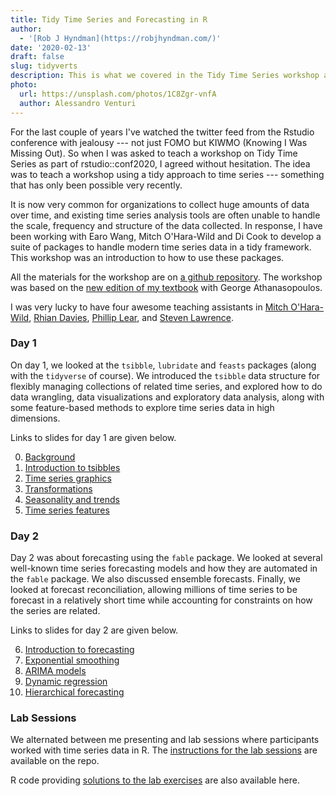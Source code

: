 ```yaml
---
title: Tidy Time Series and Forecasting in R
author:
  - '[Rob J Hyndman](https://robjhyndman.com/)'
date: '2020-02-13'
draft: false
slug: tidyverts
description: This is what we covered in the Tidy Time Series workshop at rstudio::conf2020
photo:
  url: https://unsplash.com/photos/1C8Zgr-vnfA
  author: Alessandro Venturi
---
```




For the last couple of years I've watched the twitter feed from the Rstudio conference with jealousy --- not just FOMO but KIWMO (Knowing I Was Missing Out). So when I was asked to teach a workshop on Tidy Time Series as part of rstudio::conf2020, I agreed without hesitation. The idea was to teach a workshop using a tidy approach to time series --- something that has only been possible very recently.

It is now very common for organizations to collect huge amounts of data over time, and existing time series analysis tools are often unable to handle the scale, frequency and structure of the data collected. In response, I have been working with Earo Wang, Mitch O'Hara-Wild and Di Cook to develop a suite of packages to handle modern time series data in a tidy framework. This workshop was an introduction to how to use these packages.

All the materials for the workshop are on [a github repository](https://github.com/rstudio-conf-2020/time-series-forecasting). The workshop was based on the [new edition of my textbook](https://OTexts.com/fpp3) with George Athanasopoulos.

I was very lucky to have four awesome teaching assistants in [Mitch O'Hara-Wild](https://www.mitchelloharawild.com/), [Rhian Davies](https://trianglegirl.rbind.io/), [Phillip Lear](https://education.rstudio.com/trainers/people/lear+phillip/), and [Steven Lawrence](https://www.linkedin.com/in/steven-lawrence-bio-math/).

### Day 1

On day 1, we looked at the `tsibble`, `lubridate` and `feasts` packages (along with the `tidyverse` of course). We introduced the `tsibble` data structure for flexibly managing collections of related time series, and explored how to do data wrangling, data visualizations and exploratory data analysis, along with some feature-based methods to explore time series data in high dimensions.

Links to slides for day 1 are given below.

  0. [Background](https://github.com/rstudio-conf-2020/time-series-forecasting/raw/master/materials/0-intro.pdf)
  1. [Introduction to tsibbles](https://github.com/rstudio-conf-2020/time-series-forecasting/raw/master/materials/1-tsibbles.pdf)
  2. [Time series graphics](https://github.com/rstudio-conf-2020/time-series-forecasting/raw/master/materials/2-graphics.pdf)
  3. [Transformations](https://github.com/rstudio-conf-2020/time-series-forecasting/raw/master/materials/3-transformations.pdf)
  4. [Seasonality and trends](https://github.com/rstudio-conf-2020/time-series-forecasting/raw/master/materials/4-decompositions.pdf)
  5. [Time series features](https://github.com/rstudio-conf-2020/time-series-forecasting/raw/master/materials/5-feasts.pdf)

### Day 2

Day 2 was about forecasting using the `fable` package. We looked at several well-known time series forecasting models and how they are automated in the `fable` package. We also discussed ensemble forecasts. Finally, we looked at forecast reconciliation, allowing millions of time series to be forecast in a relatively short time while accounting for constraints on how the series are related.

Links to slides for day 2 are given below.

  6. [Introduction to forecasting](https://github.com/rstudio-conf-2020/time-series-forecasting/raw/master/materials/6-fable.pdf)
  7. [Exponential smoothing](https://github.com/rstudio-conf-2020/time-series-forecasting/raw/master/materials/7-ets.pdf)
  8. [ARIMA models](https://github.com/rstudio-conf-2020/time-series-forecasting/raw/master/materials/8-arima.pdf)
  9. [Dynamic regression](https://github.com/rstudio-conf-2020/time-series-forecasting/raw/master/materials/9-dynamic-regression.pdf)
  10. [Hierarchical forecasting](https://github.com/rstudio-conf-2020/time-series-forecasting/raw/master/materials/10-reconciliation.pdf)

### Lab Sessions

We alternated between me presenting and lab sessions where participants worked with time series data in R. The [instructions for the lab sessions](https://github.com/rstudio-conf-2020/time-series-forecasting/blob/master/Labs.md) are available on the repo.

R code providing [solutions to the lab exercises](https://github.com/rstudio-conf-2020/time-series-forecasting/blob/master/materials/labs.R) are also available here.
